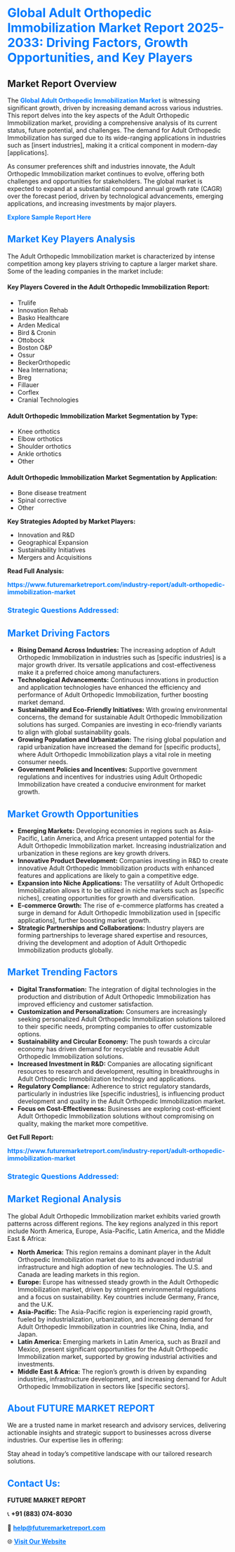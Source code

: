 <h1 style="color: #007BFF;">Global Adult Orthopedic Immobilization Market Report 2025-2033: Driving Factors, Growth Opportunities, and Key Players</h1>

<section id="overview">
<h2>Market Report Overview</h2>
<p>The <a href="https://www.futuremarketreport.com/industry-report/adult-orthopedic-immobilization-market" style="color: #007BFF; text-decoration: none;"><strong>Global Adult Orthopedic Immobilization Market</strong></a> is witnessing significant growth, driven by increasing demand across various industries. This report delves into the key aspects of the Adult Orthopedic Immobilization market, providing a comprehensive analysis of its current status, future potential, and challenges. The demand for Adult Orthopedic Immobilization has surged due to its wide-ranging applications in industries such as [insert industries], making it a critical component in modern-day [applications].</p>
<p>As consumer preferences shift and industries innovate, the Adult Orthopedic Immobilization market continues to evolve, offering both challenges and opportunities for stakeholders. The global market is expected to expand at a substantial compound annual growth rate (CAGR) over the forecast period, driven by technological advancements, emerging applications, and increasing investments by major players.</p>
</section>

<section id="overview">
<p><a href="https://www.futuremarketreport.com/request-sample/reportId=64486" style="color: #007BFF; text-decoration: none;"><strong>Explore Sample Report Here</strong></a></p>
</section>

<section id="key-players">
<h2 style="color: #007BFF;">Market Key Players Analysis</h2>
<p>The Adult Orthopedic Immobilization market is characterized by intense competition among key players striving to capture a larger market share. Some of the leading companies in the market include:</p>
<h4>Key Players Covered in the Adult Orthopedic Immobilization Report:</h4>
<ul><li>Trulife</li><li>Innovation Rehab</li><li>Basko Healthcare</li><li>Arden Medical</li><li>Bird &amp; Cronin</li><li>Ottobock</li><li>Boston O&amp;P</li><li>Ossur</li><li>BeckerOrthopedic</li><li>Nea Internationa;</li><li>Breg</li><li>Fillauer</li><li>Corflex</li><li>Cranial Technologies</li></ul>
<h4>Adult Orthopedic Immobilization Market Segmentation by Type:</h4>
<ul><li>Knee orthotics</li><li>Elbow orthotics</li><li>Shoulder orthotics</li><li>Ankle orthotics</li><li>Other</li></ul>

<h4>Adult Orthopedic Immobilization Market Segmentation by Application:</h4>
<ul><li>Bone disease treatment</li><li>Spinal corrective</li><li>Other</li></ul>
<p><strong>Key Strategies Adopted by Market Players:</strong></p>
<ul>
<li>Innovation and R&D</li>
<li>Geographical Expansion</li>
<li>Sustainability Initiatives</li>
<li>Mergers and Acquisitions</li>
</ul>
</section>

<section>
<p><strong>Read Full Analysis: </strong></p><a href="https://www.futuremarketreport.com/industry-report/adult-orthopedic-immobilization-market" style="color: #007BFF; text-decoration: none;"><strong>https://www.futuremarketreport.com/industry-report/adult-orthopedic-immobilization-market</strong></a>
<h3 style="color: #007BFF;">Strategic Questions Addressed:</h3>
</section>

<section id="driving-factors">
<h2 style="color: #007BFF;">Market Driving Factors</h2>
<ul>
<li><strong>Rising Demand Across Industries:</strong> The increasing adoption of Adult Orthopedic Immobilization in industries such as [specific industries] is a major growth driver. Its versatile applications and cost-effectiveness make it a preferred choice among manufacturers.</li>
<li><strong>Technological Advancements:</strong> Continuous innovations in production and application technologies have enhanced the efficiency and performance of Adult Orthopedic Immobilization, further boosting market demand.</li>
<li><strong>Sustainability and Eco-Friendly Initiatives:</strong> With growing environmental concerns, the demand for sustainable Adult Orthopedic Immobilization solutions has surged. Companies are investing in eco-friendly variants to align with global sustainability goals.</li>
<li><strong>Growing Population and Urbanization:</strong> The rising global population and rapid urbanization have increased the demand for [specific products], where Adult Orthopedic Immobilization plays a vital role in meeting consumer needs.</li>
<li><strong>Government Policies and Incentives:</strong> Supportive government regulations and incentives for industries using Adult Orthopedic Immobilization have created a conducive environment for market growth.</li>
</ul>
</section>

<section id="growth-opportunities">
<h2 style="color: #007BFF;">Market Growth Opportunities</h2>
<ul>
<li><strong>Emerging Markets:</strong> Developing economies in regions such as Asia-Pacific, Latin America, and Africa present untapped potential for the Adult Orthopedic Immobilization market. Increasing industrialization and urbanization in these regions are key growth drivers.</li>
<li><strong>Innovative Product Development:</strong> Companies investing in R&D to create innovative Adult Orthopedic Immobilization products with enhanced features and applications are likely to gain a competitive edge.</li>
<li><strong>Expansion into Niche Applications:</strong> The versatility of Adult Orthopedic Immobilization allows it to be utilized in niche markets such as [specific niches], creating opportunities for growth and diversification.</li>
<li><strong>E-commerce Growth:</strong> The rise of e-commerce platforms has created a surge in demand for Adult Orthopedic Immobilization used in [specific applications], further boosting market growth.</li>
<li><strong>Strategic Partnerships and Collaborations:</strong> Industry players are forming partnerships to leverage shared expertise and resources, driving the development and adoption of Adult Orthopedic Immobilization products globally.</li>
</ul>
</section>

<section id="trending-factors">
<h2 style="color: #007BFF;">Market Trending Factors</h2>
<ul>
<li><strong>Digital Transformation:</strong> The integration of digital technologies in the production and distribution of Adult Orthopedic Immobilization has improved efficiency and customer satisfaction.</li>
<li><strong>Customization and Personalization:</strong> Consumers are increasingly seeking personalized Adult Orthopedic Immobilization solutions tailored to their specific needs, prompting companies to offer customizable options.</li>
<li><strong>Sustainability and Circular Economy:</strong> The push towards a circular economy has driven demand for recyclable and reusable Adult Orthopedic Immobilization solutions.</li>
<li><strong>Increased Investment in R&D:</strong> Companies are allocating significant resources to research and development, resulting in breakthroughs in Adult Orthopedic Immobilization technology and applications.</li>
<li><strong>Regulatory Compliance:</strong> Adherence to strict regulatory standards, particularly in industries like [specific industries], is influencing product development and quality in the Adult Orthopedic Immobilization market.</li>
<li><strong>Focus on Cost-Effectiveness:</strong> Businesses are exploring cost-efficient Adult Orthopedic Immobilization solutions without compromising on quality, making the market more competitive.</li>
</ul>
</section>

<section>
<p><strong>Get Full Report: </strong></p><a href="https://www.futuremarketreport.com/industry-report/adult-orthopedic-immobilization-market" style="color: #007BFF; text-decoration: none;"><strong>https://www.futuremarketreport.com/industry-report/adult-orthopedic-immobilization-market</strong></a>
<h3 style="color: #007BFF;">Strategic Questions Addressed:</h3>
</section>


<section id="regional-analysis">
<h2 style="color: #007BFF;">Market Regional Analysis</h2>
<p>The global Adult Orthopedic Immobilization market exhibits varied growth patterns across different regions. The key regions analyzed in this report include North America, Europe, Asia-Pacific, Latin America, and the Middle East & Africa:</p>
<ul>
<li><strong>North America:</strong> This region remains a dominant player in the Adult Orthopedic Immobilization market due to its advanced industrial infrastructure and high adoption of new technologies. The U.S. and Canada are leading markets in this region.</li>
<li><strong>Europe:</strong> Europe has witnessed steady growth in the Adult Orthopedic Immobilization market, driven by stringent environmental regulations and a focus on sustainability. Key countries include Germany, France, and the U.K.</li>
<li><strong>Asia-Pacific:</strong> The Asia-Pacific region is experiencing rapid growth, fueled by industrialization, urbanization, and increasing demand for Adult Orthopedic Immobilization in countries like China, India, and Japan.</li>
<li><strong>Latin America:</strong> Emerging markets in Latin America, such as Brazil and Mexico, present significant opportunities for the Adult Orthopedic Immobilization market, supported by growing industrial activities and investments.</li>
<li><strong>Middle East & Africa:</strong> The region’s growth is driven by expanding industries, infrastructure development, and increasing demand for Adult Orthopedic Immobilization in sectors like [specific sectors].</li>
</ul>
</section>

<footer>
<h2 style="color: #007BFF;">About FUTURE MARKET REPORT</h2>
<p>We are a trusted name in market research and advisory services, delivering actionable insights and strategic support to businesses across diverse industries. Our expertise lies in offering:</p>

<p>Stay ahead in today’s competitive landscape with our tailored research solutions.</p>

<h2 style="color: #007BFF;">Contact Us:</h2>
<p><strong>FUTURE MARKET REPORT</strong></p>
<p>📞 <strong>+91 (883) 074-8030</strong></p>
<p>📧 <strong><a href="mailto:help@futuremarketreport.com" style="color: #007BFF;">help@futuremarketreport.com</a></strong></p>
<p>🌐 <strong><a href="https://www.futuremarketreport.com/" style="color: #007BFF;">Visit Our Website</a></strong></p>
</footer>